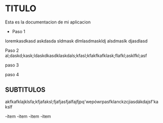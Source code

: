 # TITULO

Esta es la documentacion de mi aplicacion

- Paso 1 

loremkasdkasd askdasda sldmask dlmlasdmaskldj alsdmaslk djasdlasd 

Paso 2 
al;daskd;kask;ldaskdkasdklaskdals;kfasl;kfakfkafklask;flafkl;asklfkl;asf

paso 3

paso 4

## SUBTITULOS

akfkafklajklsfa;kfjafaksl;fjafjasfjalfajfjpq'wepówrpasfklanckzcjiasdákdajsf'kakslf 

-item
-item
-item
-item
